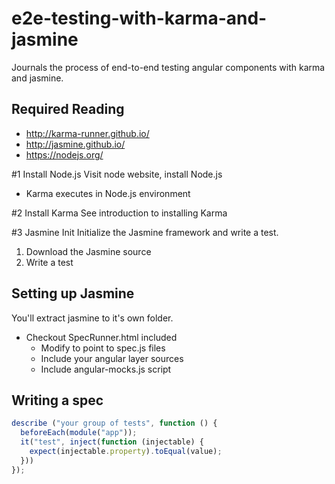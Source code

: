 # e2e-testing-with-karma-and-jasmine
Journals the process of end-to-end testing angular components with karma and jasmine.

## Required Reading
- http://karma-runner.github.io/
- http://jasmine.github.io/
- https://nodejs.org/

#1 Install Node.js
Visit node website, install Node.js
- Karma executes in Node.js environment

#2 Install Karma
See introduction to installing Karma

#3 Jasmine Init
Initialize the Jasmine framework and write a test.
1. Download the Jasmine source
2. Write a test

## Setting up Jasmine
You'll extract jasmine to it's own folder.
- Checkout SpecRunner.html included
  - Modify to point to spec.js files
  - Include your angular layer sources
  - Include angular-mocks.js script

## Writing a spec
```javascript
describe ("your group of tests", function () {
  beforeEach(module("app"));
  it("test", inject(function (injectable) {
    expect(injectable.property).toEqual(value);
  }))
});
```

